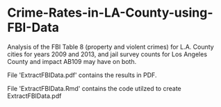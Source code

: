# Crime-Rates-in-LA-County-using-FBI-Data

Analysis of the FBI Table 8 (property and violent crimes) for L.A. County cities for years 2009 and 2013, and jail survey counts for Los Angeles County and impact AB109 may have on both.

File 'ExtractFBIData.pdf' contains the results in PDF.     

File 'ExtractFBIData.Rmd' contains the code utilzed to create ExtractFBIData.pdf
